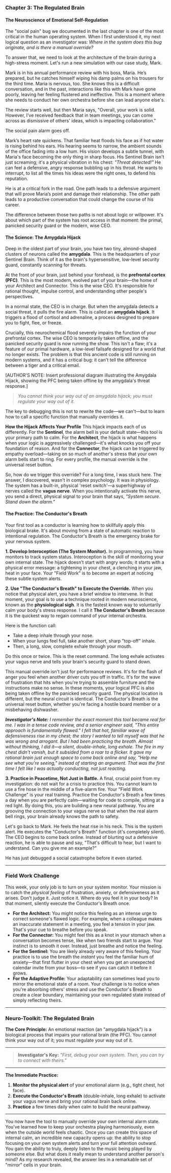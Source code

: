 ### **Chapter 3: The Regulated Brain**
#### The Neuroscience of Emotional Self-Regulation

The "social pain" bug we documented in the last chapter is one of the most critical in the human operating system. When I first understood it, my next logical question as an investigator was: *Where in the system does this bug originate, and is there a manual override?*

To answer that, we need to look at the architecture of the brain during a high-stress moment. Let's run a new simulation with our case study, Mark.

Mark is in his annual performance review with his boss, Maria. He’s prepared, but he catches himself wiping his damp palms on his trousers for the third time. Maria is nervous, too. She knows this is a difficult conversation, and in the past, interactions like this with Mark have gone poorly, leaving her feeling flustered and ineffective. This is a moment where she needs to conduct her own orchestra before she can lead anyone else's.

The review starts well, but then Maria says, "Overall, your work is solid. However, I’ve received feedback that in team meetings, you can come across as dismissive of others' ideas, which is impacting collaboration."

The social pain alarm goes off.

Mark’s heart rate quickens. That familiar heat floods his face as if hot water is rising behind his ears. His hearing seems to narrow, the ambient sounds of the office fading into a low hum. His vision develops a subtle tunnel, with Maria's face becoming the only thing in sharp focus. His Sentinel Brain isn't just screaming; it's a physical vibration in his chest: *"Threat detected!"* He can feel a defensive, angry response bubbling up in his throat. He wants to interrupt, to list all the times his ideas were the right ones, to defend his reputation.

He is at a critical fork in the road. One path leads to a defensive argument that will prove Maria’s point and damage their relationship. The other path leads to a productive conversation that could change the course of his career.

The difference between those two paths is not about logic or willpower. It's about which part of the system has root access in that moment: the primal, panicked security guard or the modern, wise CEO.

#### **The Science: The Amygdala Hijack**

Deep in the oldest part of your brain, you have two tiny, almond-shaped clusters of neurons called the **amygdala**. This is the headquarters of your Sentinel Brain. Think of it as the brain's hypersensitive, low-level security guard, constantly scanning for threats.

At the front of your brain, just behind your forehead, is the **prefrontal cortex (PFC)**. This is the most modern, evolved part of your brain—the home of your Architect and Connector. This is the wise CEO. It's responsible for rational thought, impulse control, and understanding other people's perspectives.

In a normal state, the CEO is in charge. But when the amygdala detects a social threat, it pulls the fire alarm. This is called an **amygdala hijack**. It triggers a flood of cortisol and adrenaline, a process designed to prepare you to fight, flee, or freeze.

Crucially, this neurochemical flood severely impairs the function of your prefrontal cortex. The wise CEO is temporarily taken offline, and the panicked security guard is now running the show. This isn't a flaw; it's a feature of our primal hardware, a low-level failsafe designed for a world that no longer exists. The problem is that this ancient code is still running on modern systems, and it has a critical bug: it can't tell the difference between a tiger and a critical email.

[AUTHOR'S NOTE: Insert professional diagram illustrating the Amygdala Hijack, showing the PFC being taken offline by the amygdala's threat response.]

> *You cannot think your way out of an amygdala hijack; you must regulate your way out of it.*

The key to debugging this is not to rewrite the code—we can't—but to learn how to call a specific function that manually overrides it.

**How the Hijack Affects Your Profile**
This hijack impacts each of us differently. For the **Sentinel**, the alarm bell is your default state—this tool is your primary path to calm. For the **Architect**, the hijack is what happens when your logic is aggressively challenged—it's what knocks you off your foundation of reason. And for the **Connector**, the hijack can be triggered by empathy overload—taking on so much of another's stress that your own alarm bells start to ring. For every profile, the manual override is the universal reset button.

So, how do we trigger this override? For a long time, I was stuck here. The answer, I discovered, wasn't in complex psychology. It was in physiology. The system has a built-in, physical 'reset switch'—a superhighway of nerves called the **vagus nerve**. When you intentionally activate this nerve, you send a direct, physical signal to your brain that says, *"System secure. Stand down the alarm."*

#### **The Practice: The Conductor's Breath**

Your first tool as a conductor is learning how to skillfully apply this biological brake. It's about moving from a state of automatic reaction to intentional regulation. The Conductor's Breath is the emergency brake for your nervous system.

**1. Develop Interoception (The System Monitor).**
In programming, you have monitors to track system status. Interoception is the skill of monitoring your own internal state. The hijack doesn’t start with angry words; it starts with a physical error message: a tightening in your chest, a clenching in your jaw, heat in your face. Your "Field Work" is to become an expert at noticing these subtle system alerts.

**2. Use "The Conductor's Breath" to Execute the Override.**
When you notice that physical alert, you have a brief window to intervene. In that moment, your goal is to use a technique rooted in modern neuroscience, known as the **physiological sigh**. It is the fastest known way to voluntarily calm your body's stress response. I call it **The Conductor's Breath** because it is the quickest way to regain command of your internal orchestra.

Here is the function call:
*   Take a deep inhale through your nose.
*   When your lungs feel full, take another short, sharp "top-off" inhale.
*   Then, a long, slow, complete exhale through your mouth.

Do this once or twice. This is the reset command. The long exhale activates your vagus nerve and tells your brain's security guard to stand down.

This manual override isn't just for performance reviews. It's for the flash of anger you feel when another driver cuts you off in traffic. It's for the wave of frustration that hits when you're trying to assemble furniture and the instructions make no sense. In these moments, your logical PFC is also being taken offline by the panicked security guard. The physical location is different, but the neural circuit is identical. The Conductor's Breath is the universal reset button, whether you're facing a hostile board member or a misbehaving dishwasher.

***Investigator's Note:*** *I remember the exact moment this tool became real for me. I was in a tense code review, and a senior engineer said, "This entire approach is fundamentally flawed." I felt that hot, familiar wave of defensiveness rise in my chest; the story I wanted to tell myself was that he was wrong and arrogant. But I had been practicing the breath. Almost without thinking, I did it—a silent, double-inhale, long exhale. The fire in my chest didn't vanish, but it subsided from a roar to a flicker. It gave my rational brain just enough space to come back online and say, "Help me see what you're seeing," instead of starting an argument. That was the first time I felt like I was actually conducting, not just reacting.*

**3. Practice in Peacetime, Not Just in Battle.**
A final, crucial point from my investigation: do not wait for a crisis to practice this. You cannot learn to use a fire hose in the middle of a five-alarm fire. Your "Field Work Challenge" is your real training. Practice the Conductor's Breath a few times a day when you are perfectly calm—waiting for code to compile, sitting at a red light. By doing this, you are building a new neural pathway. You are grooving the connection to your vagus nerve so that when the real alarm bell rings, your brain already knows the path to safety.

Let's go back to Mark. He feels the heat rise in his neck. This is the system alert. He executes the "Conductor's Breath" function (it's completely silent). The CEO begins to come back online. Instead of blurting out a defensive reaction, he is able to pause and say, "That's difficult to hear, but I want to understand. Can you give me an example?"

He has just debugged a social catastrophe before it even started.

---
### **Field Work Challenge**

This week, your only job is to turn on your system monitor. Your mission is to catch the *physical feeling* of frustration, anxiety, or defensiveness as it arises. Don't judge it. Just notice it. Where do you feel it in your body? In that moment, silently execute the Conductor's Breath once.

*   **For the Architect:** You might notice this feeling as an intense urge to correct someone's flawed logic. For example, when a colleague makes an inaccurate statement in a meeting, you feel a tension in your jaw. That's your cue to breathe before you speak.
*   **For the Connector:** You might feel this as a knot in your stomach when a conversation becomes tense, like when two friends start to argue. Your instinct is to smooth it over. Instead, just breathe and notice the feeling.
*   **For the Sentinel:** You are likely already very aware of this feeling. Your practice is to use the breath the *instant* you feel the familiar hum of anxiety—that first flutter in your chest when you get an unexpected calendar invite from your boss—to see if you can catch it before it grows.
*   **For the Adaptive Profile:** Your adaptability can sometimes lead you to mirror the emotional state of a room. Your challenge is to notice when you're absorbing others' stress and use the Conductor's Breath to create a clear boundary, maintaining your own regulated state instead of simply reflecting theirs.

---
### **Neuro-Toolkit: The Regulated Brain**

**The Core Principle:**
An emotional reaction (an "amygdala hijack") is a biological process that impairs your rational brain (the PFC). You cannot think your way out of it; you must regulate your way out of it.

---

> **Investigator's Key:**
> *"First, debug your own system. Then, you can try to connect with theirs."*

---

**The Immediate Practice:**
1.  **Monitor the physical alert** of your emotional alarm (e.g., tight chest, hot face).
2.  **Execute the Conductor's Breath** (double-inhale, long exhale) to activate your vagus nerve and bring your rational brain back online.
3.  **Practice** a few times daily when calm to build the neural pathway.

---

You now have the tool to manually override your own internal alarm state. You've learned how to keep your orchestra playing harmoniously, even when the outside world feels chaotic. Once you can create this space of internal calm, an incredible new capacity opens up: the ability to stop focusing on your own system alerts and turn your full attention outward. You gain the ability to truly, deeply listen to the music being played by someone else. But what does it really mean to understand another person's mind? As my research revealed, the answer lies in a remarkable set of "mirror" cells in your brain.
      